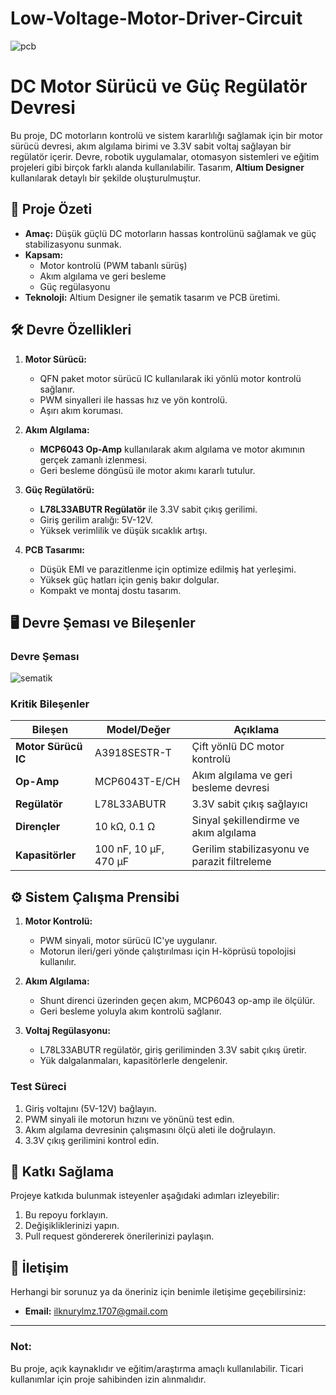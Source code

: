 # Low-Voltage-Motor-Driver-Circuit


![pcb](https://github.com/user-attachments/assets/06a95103-536a-49f7-94c8-fba12d1dbc62)


# **DC Motor Sürücü ve Güç Regülatör Devresi**

Bu proje, DC motorların kontrolü ve sistem kararlılığı sağlamak için bir motor sürücü devresi, akım algılama birimi ve 3.3V sabit voltaj sağlayan bir regülatör içerir. Devre, robotik uygulamalar, otomasyon sistemleri ve eğitim projeleri gibi birçok farklı alanda kullanılabilir. Tasarım, **Altium Designer** kullanılarak detaylı bir şekilde oluşturulmuştur.


## 📜 **Proje Özeti**
- **Amaç:** Düşük güçlü DC motorların hassas kontrolünü sağlamak ve güç stabilizasyonu sunmak.
- **Kapsam:** 
  - Motor kontrolü (PWM tabanlı sürüş)
  - Akım algılama ve geri besleme
  - Güç regülasyonu
- **Teknoloji:** Altium Designer ile şematik tasarım ve PCB üretimi.


## 🛠️ **Devre Özellikleri**
1. **Motor Sürücü:**
   - QFN paket motor sürücü IC kullanılarak iki yönlü motor kontrolü sağlanır.
   - PWM sinyalleri ile hassas hız ve yön kontrolü.
   - Aşırı akım koruması.

2. **Akım Algılama:**
   - **MCP6043 Op-Amp** kullanılarak akım algılama ve motor akımının gerçek zamanlı izlenmesi.
   - Geri besleme döngüsü ile motor akımı kararlı tutulur.

3. **Güç Regülatörü:**
   - **L78L33ABUTR Regülatör** ile 3.3V sabit çıkış gerilimi.
   - Giriş gerilim aralığı: 5V-12V.
   - Yüksek verimlilik ve düşük sıcaklık artışı.

4. **PCB Tasarımı:**
   - Düşük EMI ve parazitlenme için optimize edilmiş hat yerleşimi.
   - Yüksek güç hatları için geniş bakır dolgular.
   - Kompakt ve montaj dostu tasarım.


## 🖥️ **Devre Şeması ve Bileşenler**

### **Devre Şeması**

![sematik](https://github.com/user-attachments/assets/f4eb6c9d-66e8-44f2-bdba-d9fcf4193ebf)

### **Kritik Bileşenler**
| **Bileşen**       | **Model/Değer**               | **Açıklama**                                 |
|--------------------|-------------------------------|---------------------------------------------|
| **Motor Sürücü IC**| A3918SESTR-T                 | Çift yönlü DC motor kontrolü                |
| **Op-Amp**         | MCP6043T-E/CH                | Akım algılama ve geri besleme devresi       |
| **Regülatör**      | L78L33ABUTR                  | 3.3V sabit çıkış sağlayıcı                  |
| **Dirençler**      | 10 kΩ, 0.1 Ω                 | Sinyal şekillendirme ve akım algılama       |
| **Kapasitörler**   | 100 nF, 10 µF, 470 µF        | Gerilim stabilizasyonu ve parazit filtreleme|


## ⚙️ **Sistem Çalışma Prensibi**
1. **Motor Kontrolü:**
   - PWM sinyali, motor sürücü IC'ye uygulanır.
   - Motorun ileri/geri yönde çalıştırılması için H-köprüsü topolojisi kullanılır.

2. **Akım Algılama:**
   - Shunt direnci üzerinden geçen akım, MCP6043 op-amp ile ölçülür.
   - Geri besleme yoluyla akım kontrolü sağlanır.

3. **Voltaj Regülasyonu:**
   - L78L33ABUTR regülatör, giriş geriliminden 3.3V sabit çıkış üretir.
   - Yük dalgalanmaları, kapasitörlerle dengelenir.

### **Test Süreci**
1. Giriş voltajını (5V-12V) bağlayın.
2. PWM sinyali ile motorun hızını ve yönünü test edin.
3. Akım algılama devresinin çalışmasını ölçü aleti ile doğrulayın.
4. 3.3V çıkış gerilimini kontrol edin.


## 🌟 **Katkı Sağlama**
Projeye katkıda bulunmak isteyenler aşağıdaki adımları izleyebilir:
1. Bu repoyu forklayın.
2. Değişikliklerinizi yapın.
3. Pull request göndererek önerilerinizi paylaşın.


## 📧 **İletişim**
Herhangi bir sorunuz ya da öneriniz için benimle iletişime geçebilirsiniz:
- **Email:** [ilknurylmz.1707@gmail.com](mailto:ilknurylmz.1707@gmail.com)

---

### **Not:**
Bu proje, açık kaynaklıdır ve eğitim/araştırma amaçlı kullanılabilir. Ticari kullanımlar için proje sahibinden izin alınmalıdır.
